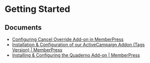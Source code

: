 # Getting Started

## Documents

- [Configuring Cancel Override Add-on in MemberPress](./configuring-cancel-override-add-on-in-memberpress.md)
- [Installation & Configuration of our ActiveCampaign Addon (Tags Version) | MemberPress](./installation-configuration-of-our-activecampaign-addon-tags-version-memberpress.md)
- [Installing & Configuring the Quaderno Add-on | MemberPress](./installing-configuring-the-quaderno-add-on-memberpress.md)
